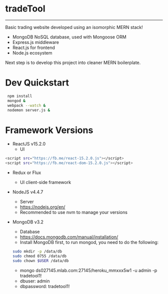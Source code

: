 # tradeTool
----------------------------------------------
Basic trading website developed using an isomorphic MERN stack!
  * MongoDB NoSQL database, used with Mongoose ORM
  * Express.js middleware
  * React.js for frontend
  * Node.js ecosystem

Next step is to develop this project into cleaner MERN boilerplate.

# Dev Quickstart
```sh
 npm install
 mongod &
 webpack --watch &
 nodemon server.js &
```

# Framework Versions

* ReactJS v15.2.0
  - UI
```sh
<script src="https://fb.me/react-15.2.0.js"></script>
<script src="https://fb.me/react-dom-15.2.0.js"></script>
```
* Redux or Flux
  - UI client-side framework

* NodeJS v4.4.7
  - Server
  - https://nodejs.org/en/
  - Recommended to use nvm to manage your versions

* MongoDB v3.2
  - Database
  - https://docs.mongodb.com/manual/installation/
  - Install MongoDB first, to run mongod, you need to do the following:
  ```sh
  sudo mkdir -p /data/db
  sudo chmod 0755 /data/db
  sudo chown $USER /data/db
  ```
  - mongo ds027145.mlab.com:27145/heroku_mmxxx5w1 -u admin -p tradetool1!
  - dbuser: admin
  - dbpassword: tradetool1!
